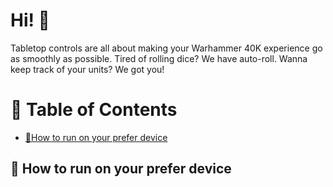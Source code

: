 # Hi! 👋
Tabletop controls are all about making your Warhammer 40K experience go as smoothly as possible. Tired of rolling dice? We have auto-roll. Wanna keep track of your units? We got you!

# 📖 Table of Contents
- [📍How to run on your prefer device](#-how-to-run-on-your-preferred-device)

## 📍 How to run on your prefer device
